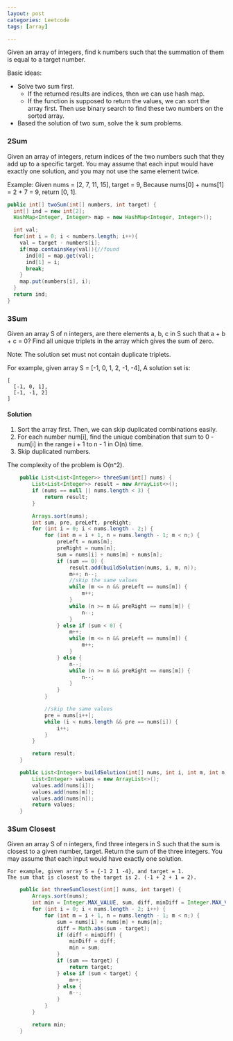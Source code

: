 ```yaml
---
layout: post
categories: Leetcode
tags: [array]

---
```


Given an array of integers, find k numbers such that the summation of them is equal to a target number.

Basic ideas:

- Solve two sum first.
  - If the returned results are indices, then we can use hash map.
  - If the function is supposed to return the values, we can sort the array first. Then use binary search to find these 
    two numbers on the sorted array.
- Based the solution of two sum, solve the k sum problems.

### 2Sum 

Given an array of integers, return indices of the two numbers such that they add up to a specific target.
You may assume that each input would have exactly one solution, and you may not use the same element twice.

Example:
Given nums = [2, 7, 11, 15], target = 9,
Because nums[0] + nums[1] = 2 + 7 = 9,
return [0, 1].

```java
public int[] twoSum(int[] numbers, int target) {
  int[] ind = new int[2];  
  HashMap<Integer, Integer> map = new HashMap<Integer, Integer>();

  int val;
  for(int i = 0; i < numbers.length; i++){         
    val = target - numbers[i];
    if(map.containsKey(val)){//found
      ind[0] = map.get(val);
      ind[1] = i;
      break;
    } 
    map.put(numbers[i], i);
  }
  return ind;
}
```

### 3Sum

Given an array S of n integers, are there elements a, b, c in S such that a + b + c = 0? Find all unique triplets in the 
array which gives the sum of zero.

Note: The solution set must not contain duplicate triplets.

For example, given array S = [-1, 0, 1, 2, -1, -4],
A solution set is:
```
[
  [-1, 0, 1],
  [-1, -1, 2]
]
```

#### Solution

1. Sort the array first. Then, we can skip duplicated combinations easily.
1. For each number num[i], find the unique combination that sum to 0 - num[i] in the range i + 1 
   to n - 1 in O(n) time.
1. Skip duplicated numbers.

The complexity of the problem is O(n^2). 

```java
    public List<List<Integer>> threeSum(int[] nums) {
        List<List<Integer>> result = new ArrayList<>();
        if (nums == null || nums.length < 3) {
            return result;
        }

        Arrays.sort(nums);
        int sum, pre, preLeft, preRight;
        for (int i = 0; i < nums.length - 2;) {
            for (int m = i + 1, n = nums.length - 1; m < n;) {
                preLeft = nums[m];
                preRight = nums[n];
                sum = nums[i] + nums[m] + nums[n];
                if (sum == 0) {
                    result.add(buildSolution(nums, i, m, n));
                    m++; n--;
                    //skip the same values
                    while (m <= n && preLeft == nums[m]) {
                        m++;
                    }
                    while (n >= m && preRight == nums[m]) {
                        n--;
                    }
                } else if (sum < 0) {
                    m++;
                    while (m <= n && preLeft == nums[m]) {
                        m++;
                    }
                } else {
                    n--;
                    while (n >= m && preRight == nums[m]) {
                        n--;
                    }
                }
            }

            //skip the same values
            pre = nums[i++];
            while (i < nums.length && pre == nums[i]) {
                i++;
            }
        }

        return result;
    }

    public List<Integer> buildSolution(int[] nums, int i, int m, int n) {
        List<Integer> values = new ArrayList<>();
        values.add(nums[i]);
        values.add(nums[m]);
        values.add(nums[n]);
        return values;
    }
```

### 3Sum Closest

Given an array S of n integers, find three integers in S such that the sum is closest to a given number, target. Return the sum of the three integers. You may assume that each input would have exactly one solution.

    For example, given array S = {-1 2 1 -4}, and target = 1.
    The sum that is closest to the target is 2. (-1 + 2 + 1 = 2).

```java
    public int threeSumClosest(int[] nums, int target) {
        Arrays.sort(nums);
        int min = Integer.MAX_VALUE, sum, diff, minDiff = Integer.MAX_VALUE;
        for (int i = 0; i < nums.length - 2; i++) {
            for (int m = i + 1, n = nums.length - 1; m < n;) {
                sum = nums[i] + nums[m] + nums[n];
                diff = Math.abs(sum - target);
                if (diff < minDiff) {
                    minDiff = diff;
                    min = sum;
                }
                if (sum == target) {
                    return target;
                } else if (sum < target) {
                    m++;
                } else {
                    n--;
                }
            }
        }

        return min;
    }
```

